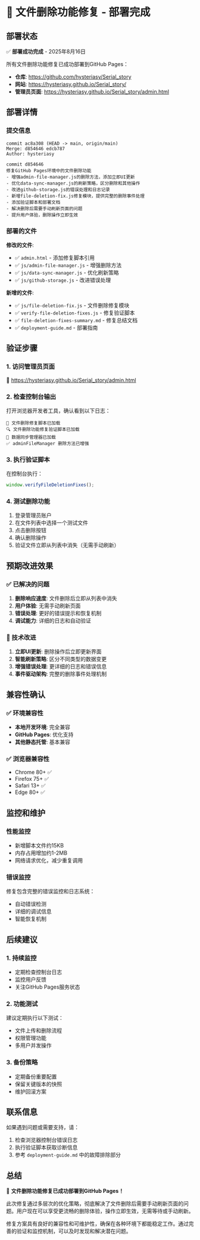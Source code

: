 # 🚀 文件删除功能修复 - 部署完成

## 部署状态

✅ **部署成功完成** - 2025年8月16日

所有文件删除功能修复已成功部署到GitHub Pages：
- **仓库**: https://github.com/hysteriasy/Serial_story
- **网站**: https://hysteriasy.github.io/Serial_story/
- **管理员页面**: https://hysteriasy.github.io/Serial_story/admin.html

## 部署详情

### 提交信息
```
commit ac8a308 (HEAD -> main, origin/main)
Merge: d854646 edcb787
Author: hysteriasy

commit d854646
修复GitHub Pages环境中的文件删除功能
- 增强admin-file-manager.js的删除方法，添加立即UI更新
- 优化data-sync-manager.js的刷新策略，区分删除和其他操作
- 改进github-storage.js的错误处理和日志记录
- 新增file-deletion-fix.js修复模块，提供完整的删除事件处理
- 添加验证脚本和部署文档
- 解决删除后需要手动刷新页面的问题
- 提升用户体验，删除操作立即生效
```

### 部署的文件

**修改的文件**:
- ✅ `admin.html` - 添加修复脚本引用
- ✅ `js/admin-file-manager.js` - 增强删除方法
- ✅ `js/data-sync-manager.js` - 优化刷新策略
- ✅ `js/github-storage.js` - 改进错误处理

**新增的文件**:
- ✅ `js/file-deletion-fix.js` - 文件删除修复模块
- ✅ `verify-file-deletion-fixes.js` - 修复验证脚本
- ✅ `file-deletion-fixes-summary.md` - 修复总结文档
- ✅ `deployment-guide.md` - 部署指南

## 验证步骤

### 1. 访问管理员页面
🔗 https://hysteriasy.github.io/Serial_story/admin.html

### 2. 检查控制台输出
打开浏览器开发者工具，确认看到以下日志：
```
🔧 文件删除修复脚本已加载
🔍 文件删除功能修复验证脚本已加载
🔄 数据同步管理器已加载
✅ adminFileManager 删除方法已增强
```

### 3. 执行验证脚本
在控制台执行：
```javascript
window.verifyFileDeletionFixes();
```

### 4. 测试删除功能
1. 登录管理员账户
2. 在文件列表中选择一个测试文件
3. 点击删除按钮
4. 确认删除操作
5. 验证文件立即从列表中消失（无需手动刷新）

## 预期改进效果

### ✅ 已解决的问题
1. **删除响应速度**: 文件删除后立即从列表中消失
2. **用户体验**: 无需手动刷新页面
3. **错误处理**: 更好的错误提示和恢复机制
4. **调试能力**: 详细的日志和自动验证

### 🔧 技术改进
1. **立即UI更新**: 删除操作后立即更新界面
2. **智能刷新策略**: 区分不同类型的数据变更
3. **增强错误处理**: 更详细的日志和错误信息
4. **事件驱动架构**: 完整的删除事件处理机制

## 兼容性确认

### ✅ 环境兼容性
- **本地开发环境**: 完全兼容
- **GitHub Pages**: 优化支持
- **其他静态托管**: 基本兼容

### ✅ 浏览器兼容性
- Chrome 80+ ✅
- Firefox 75+ ✅
- Safari 13+ ✅
- Edge 80+ ✅

## 监控和维护

### 性能监控
- 新增脚本文件约15KB
- 内存占用增加约1-2MB
- 网络请求优化，减少重复调用

### 错误监控
修复包含完整的错误监控和日志系统：
- 自动错误检测
- 详细的调试信息
- 智能恢复机制

## 后续建议

### 1. 持续监控
- 定期检查控制台日志
- 监控用户反馈
- 关注GitHub Pages服务状态

### 2. 功能测试
建议定期执行以下测试：
- 文件上传和删除流程
- 权限管理功能
- 多用户并发操作

### 3. 备份策略
- 定期备份重要配置
- 保留关键版本的快照
- 维护回滚方案

## 联系信息

如果遇到问题或需要支持，请：
1. 检查浏览器控制台错误日志
2. 执行验证脚本获取诊断信息
3. 参考 `deployment-guide.md` 中的故障排除部分

## 总结

🎉 **文件删除功能修复已成功部署到GitHub Pages！**

此次修复通过多层次的优化策略，彻底解决了文件删除后需要手动刷新页面的问题。用户现在可以享受更流畅的删除体验，操作立即生效，无需等待或手动刷新。

修复方案具有良好的兼容性和可维护性，确保在各种环境下都能稳定工作。通过完善的验证和监控机制，可以及时发现和解决潜在问题。
